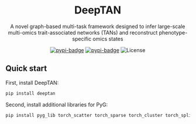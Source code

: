 <div align="center">

# DeepTAN

A novel graph-based multi-task framework designed to infer large-scale multi-omics trait-associated networks (TANs) and reconstruct phenotype-specific omics states

[![pypi-badge](https://img.shields.io/pypi/v/deeptan)](https://pypi.org/project/deeptan)
[![pypi-badge](https://img.shields.io/pypi/dm/deeptan.svg?label=Pypi%20downloads)](https://pypi.org/project/deeptan)
![License](https://img.shields.io/github/license/cma2015/DeepTAN)

</div>

## Quick start
First, install DeepTAN:

```bash
pip install deeptan
```

Second, install additional libraries for PyG:

```bash
pip install pyg_lib torch_scatter torch_sparse torch_cluster torch_spline_conv -f https://data.pyg.org/whl/torch-2.5.1+cu124.html
```
